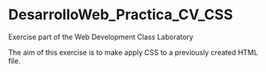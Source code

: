 # DesarrolloWeb_Practica_CV_CSS
Exercise part of the Web Development Class Laboratory

The aim of this exercise is to make apply CSS to a previously created HTML file.
